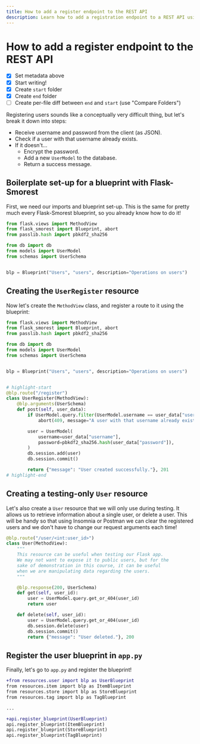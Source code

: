 ```yaml
---
title: How to add a register endpoint to the REST API
description: Learn how to add a registration endpoint to a REST API using Flask-Smorest and Flask-JWT-Extended.
---
```


# How to add a register endpoint to the REST API

- [x] Set metadata above
- [x] Start writing!
- [x] Create `start` folder
- [x] Create `end` folder
- [ ] Create per-file diff between `end` and `start` (use "Compare Folders")

Registering users sounds like a conceptually very difficult thing, but let's break it down into steps:

- Receive username and password from the client (as JSON).
- Check if a user with that username already exists.
- If it doesn't...
  - Encrypt the password.
  - Add a new `UserModel` to the database.
  - Return a success message.

## Boilerplate set-up for a blueprint with Flask-Smorest

First, we need our imports and blueprint set-up. This is the same for pretty much every Flask-Smorest blueprint, so you already know how to do it!

```python title="resources/user.py"
from flask.views import MethodView
from flask_smorest import Blueprint, abort
from passlib.hash import pbkdf2_sha256

from db import db
from models import UserModel
from schemas import UserSchema


blp = Blueprint("Users", "users", description="Operations on users")
```

## Creating the `UserRegister` resource

Now let's create the `MethodView` class, and register a route to it using the blueprint:

```python title="resources/user.py"
from flask.views import MethodView
from flask_smorest import Blueprint, abort
from passlib.hash import pbkdf2_sha256

from db import db
from models import UserModel
from schemas import UserSchema


blp = Blueprint("Users", "users", description="Operations on users")


# highlight-start
@blp.route("/register")
class UserRegister(MethodView):
    @blp.arguments(UserSchema)
    def post(self, user_data):
        if UserModel.query.filter(UserModel.username == user_data["username"]).first():
            abort(409, message="A user with that username already exists.")

        user = UserModel(
            username=user_data["username"],
            password=pbkdf2_sha256.hash(user_data["password"]),
        )
        db.session.add(user)
        db.session.commit()

        return {"message": "User created successfully."}, 201
# highlight-end
```

## Creating a testing-only `User` resource

Let's also create a `User` resource that we will only use during testing. It allows us to retrieve information about a single user, or delete a user. This will be handy so that using Insomnia or Postman we can clear the registered users and we don't have to change our request arguments each time!

```python title="resources/user.py"
@blp.route("/user/<int:user_id>")
class User(MethodView):
    """
    This resource can be useful when testing our Flask app.
    We may not want to expose it to public users, but for the
    sake of demonstration in this course, it can be useful
    when we are manipulating data regarding the users.
    """

    @blp.response(200, UserSchema)
    def get(self, user_id):
        user = UserModel.query.get_or_404(user_id)
        return user

    def delete(self, user_id):
        user = UserModel.query.get_or_404(user_id)
        db.session.delete(user)
        db.session.commit()
        return {"message": "User deleted."}, 200
```

## Register the user blueprint in `app.py`

Finally, let's go to `app.py` and register the blueprint!

```diff title="app.py"
+from resources.user import blp as UserBlueprint
from resources.item import blp as ItemBlueprint
from resources.store import blp as StoreBlueprint
from resources.tag import blp as TagBlueprint

...

+api.register_blueprint(UserBlueprint)
api.register_blueprint(ItemBlueprint)
api.register_blueprint(StoreBlueprint)
api.register_blueprint(TagBlueprint)
```